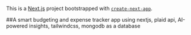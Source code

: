 This is a [Next.js](https://nextjs.org) project bootstrapped with [`create-next-app`](https://nextjs.org/docs/app/api-reference/cli/create-next-app).


##A smart budgeting and expense tracker app using nextjs, plaid api, AI-powered insights, tailwindcss, mongodb as a database
